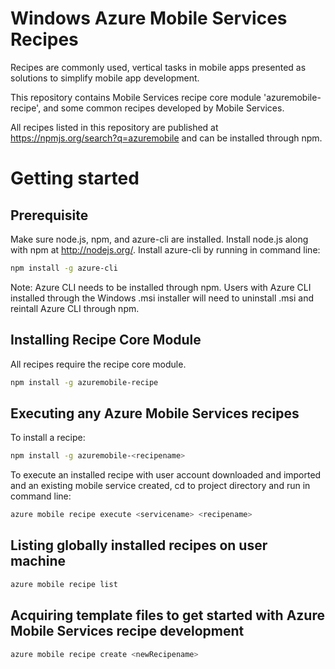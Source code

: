 Windows Azure Mobile Services Recipes
=======================

Recipes are commonly used, vertical tasks in mobile apps presented as solutions to simplify mobile app development.

This repository contains Mobile Services recipe core module 'azuremobile-recipe', and some common recipes developed by Mobile Services.

All recipes listed in this repository are published at https://npmjs.org/search?q=azuremobile and can be installed through npm.

# Getting started

## Prerequisite
Make sure node.js, npm, and azure-cli are installed.
Install node.js along with npm at http://nodejs.org/. 
Install azure-cli by running in command line:
```bash
npm install -g azure-cli
```
Note: Azure CLI needs to be installed through npm. Users with Azure CLI installed through the Windows .msi installer will need to uninstall .msi and reintall Azure CLI through npm.

## Installing Recipe Core Module
All recipes require the recipe core module.
```bash
npm install -g azuremobile-recipe
```

## Executing any Azure Mobile Services recipes
To install a recipe:
```bash
npm install -g azuremobile-<recipename>
```
To execute an installed recipe with user account downloaded and imported and an existing mobile service created, cd to project directory and run in command line:
```bash
azure mobile recipe execute <servicename> <recipename>
```

## Listing globally installed recipes on user machine
```bash
azure mobile recipe list
```

## Acquiring template files to get started with Azure Mobile Services recipe development
```bash
azure mobile recipe create <newRecipename>
```